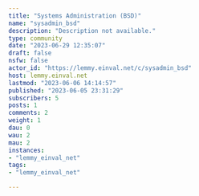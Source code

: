 ```yaml
---
title: "Systems Administration (BSD)" 
name: "sysadmin_bsd"
description: "Description not available."
type: community
date: "2023-06-29 12:35:07"
draft: false
nsfw: false
actor_id: "https://lemmy.einval.net/c/sysadmin_bsd"
host: lemmy.einval.net
lastmod: "2023-06-06 14:14:57"
published: "2023-06-05 23:31:29"
subscribers: 5
posts: 1
comments: 2
weight: 1
dau: 0
wau: 2
mau: 2
instances:
- "lemmy_einval_net"
tags: 
- "lemmy_einval_net"

---
```


